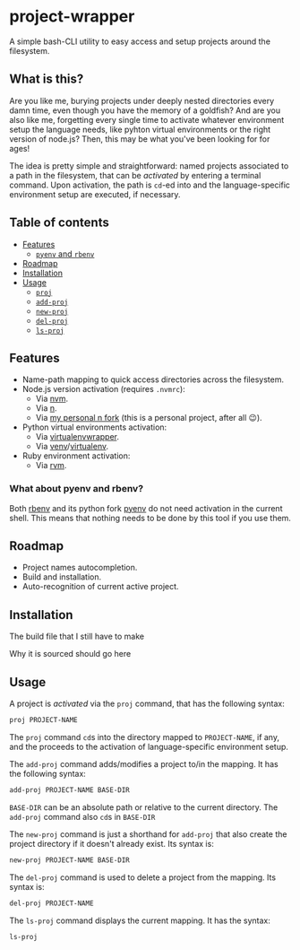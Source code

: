 # project-wrapper

A simple bash-CLI utility to easy access and setup projects around the
filesystem.

## What is this?

Are you like me, burying projects under deeply nested directories every damn
time, even though you have the memory of a goldfish? And are you also like me,
forgetting every single time to activate whatever environment setup the
language needs, like pyhton virtual environments or the right version of
node.js? Then, this may be what you've been looking for for ages!

The idea is pretty simple and straightforward: named projects associated to
a path in the filesystem, that can be *activated* by entering a terminal
command. Upon activation, the path is `cd`-ed into and the language-specific
environment setup are executed, if necessary.

## Table of contents

- [Features](#features)
    - [`pyenv` and `rbenv`](#shims)
- [Roadmap](#roadmap)
- [Installation](#installation)
- [Usage](#usage)
    - [`proj`](#proj)
    - [`add-proj`](#add-proj)
    - [`new-proj`](#new-proj)
    - [`del-proj`](#del-proj)
    - [`ls-proj`](#ls-proj)

## <a name="features"></a> Features

- Name-path mapping to quick access directories across the filesystem.
- Node.js version activation (requires `.nvmrc`):
    - Via [nvm](https://github.com/creationix/nvm).
    - Via [n](https://github.com/tj/n).
    - Via [my personal n fork](https://github.com/davla/n) (this is a
        personal project, after all 😉).
- Python virtual environments activation:
    - Via [virtualenvwrapper](https://virtualenvwrapper.readthedocs.io/en/latest/).
    - Via [venv](https://docs.python.org/3/library/venv.html)/[virtualenv](https://virtualenv.pypa.io/en/latest/).
- Ruby environment activation:
    - Via [rvm](https://rvm.io/).

### <a name="shims"></a> What about pyenv and rbenv?
Both [rbenv](https://github.com/rbenv/rbenv) and its python fork
[pyenv](https://github.com/pyenv/pyenv) do not need activation in the current
shell. This means that nothing needs to be done by this tool if you use them.

## <a name="roadmap"></a> Roadmap

- Project names autocompletion.
- Build and installation.
- Auto-recognition of current active project.

## <a name="installation"></a> Installation

The build file that I still have to make

Why it is sourced should go here

## <a name="usage"></a> Usage

<a name="proj"></a>
A project is *activated* via the `proj` command, that has the following syntax:
```bash
proj PROJECT-NAME
```
The `proj` command `cd`s into the directory mapped to `PROJECT-NAME`, if any,
and the proceeds to the activation of language-specific environment setup.

<a name="add-proj"></a>
The `add-proj` command adds/modifies a project to/in the mapping. It has the
following syntax:
```bash
add-proj PROJECT-NAME BASE-DIR
```
`BASE-DIR` can be an absolute path or relative to the current directory. The `add-proj` command also `cd`s in `BASE-DIR`

<a name="new-proj"></a>
The `new-proj` command is just a shorthand for `add-proj` that also create the
project directory if it doesn't already exist. Its syntax is:
```bash
new-proj PROJECT-NAME BASE-DIR
```

<a name="del-proj"></a>
The `del-proj` command is used to delete a project from the mapping. Its
syntax is:
```bash
del-proj PROJECT-NAME
```

<a name="ls-proj"></a>
The `ls-proj` command displays the current mapping. It has the syntax:
```bash
ls-proj
```
